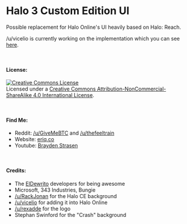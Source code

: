 # Halo 3 Custom Edition UI

Possible replacement for Halo Online's UI heavily based on Halo: Reach. 

/u/vicelio is currently working on the implementation which you can see <a href="https://www.reddit.com/r/HaloOnline/comments/38enq8/hype_html5_menu_in_game/">here</a>.

&nbsp;

#### License:
<a rel="license" href="http://creativecommons.org/licenses/by-nc-sa/4.0/"><img alt="Creative Commons License" style="border-width:0" src="https://i.creativecommons.org/l/by-nc-sa/4.0/88x31.png" /></a><br/>Licensed under a <a rel="license" href="http://creativecommons.org/licenses/by-nc-sa/4.0/">Creative Commons Attribution-NonCommercial-ShareAlike 4.0 International License</a>.

&nbsp;

#### Find Me:

* Reddit:  <a href="http://reddit.com/user/GiveMeBTC">/u/GiveMeBTC</a> and <a href="http://reddit.com/user/thefeeltrain">/u/thefeeltrain</a>
* Website:  <a href="http://eriq.co">eriq.co</a>
* Youtube: <a href="https://www.youtube.com/channel/UCKtnHACO0eB0cIlK9FlQZ5w">Brayden Strasen</a>

&nbsp;

#### Credits:
* The <a href="https://github.com/FishPhd/DewritoLauncher">ElDewrito</a> developers for being awesome
* Microsoft, 343 Industries, Bungie
* <a href="http://reddit.com/user/RackJonan">/u/RackJonan</a> for the Halo CE background
* <a href="http://reddit.com/user/vicelio">/u/vicelio</a> for adding it into Halo Online
* <a href="http://reddit.com/user/rexadde">/u/rexadde</a> for the logo
* Stephan Swinford for the "Crash" background
